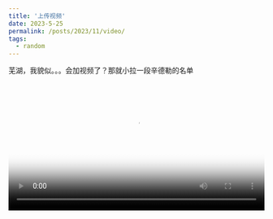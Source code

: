 ```yaml
---
title: '上传视频'
date: 2023-5-25
permalink: /posts/2023/11/video/
tags:
  - random
---
```


芜湖，我貌似。。。会加视频了？那就小拉一段辛德勒的名单

<video controls preload="metadata" width="100%" poster="/assets/images/viol.png">
  <source src="{{ '/assets/videos/list.mp4' | relative_url }}" type="video/mp4">
  oops莫得了
</video>
